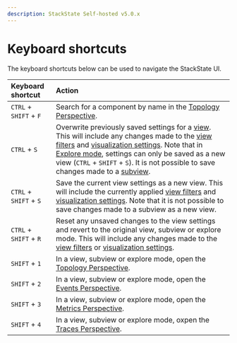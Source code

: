 ```yaml
---
description: StackState Self-hosted v5.0.x 
---
```


# Keyboard shortcuts

The keyboard shortcuts below can be used to navigate the StackState UI.

| Keyboard shortcut | Action                                                                                                                                                                                                                                                                                                                                                                                                                           |
| :--- |:---------------------------------------------------------------------------------------------------------------------------------------------------------------------------------------------------------------------------------------------------------------------------------------------------------------------------------------------------------------------------------------------------------------------------------|
| `CTRL` + `SHIFT` + `F` | Search for a component by name in the [Topology Perspective](perspectives/topology-perspective.md).                                                                                                                                                                                                                                                                                                                              |
| `CTRL` + `S` | Overwrite previously saved settings for a [view](/use/stackstate-ui/views.md). This will include any changes made to the [view filters](filters.md) and [visualization settings](views/visualization_settings.md). Note that in [Explore mode](explore_mode.md), settings can only be saved as a new view (`CTRL` + `SHIFT` + `S`). It is not possible to save changes made to a [subview](/use/stackstate-ui/views.md#subview). |
| `CTRL` + `SHIFT` + `S` | Save the current view settings as a new view. This will include the currently applied [view filters](filters.md) and [visualization settings](views/visualization_settings.md). Note that it is not possible to save changes made to a subview as a new view.                                                                                                                                                                    |
| `CTRL` + `SHIFT` + `R` | Reset any unsaved changes to the view settings and revert to the original view, subview or explore mode. This will include any changes made to the [view filters](filters.md) or [visualization settings](views/visualization_settings.md).                                                                                                                                                                                      |
| `SHIFT` + `1` | In a view, subview or explore mode, open the [Topology Perspective](perspectives/topology-perspective.md).                                                                                                                                                                                                                                                                                                                       |
| `SHIFT` + `2` | In a view, subview or explore mode, open the [Events Perspective](perspectives/events_perspective.md).                                                                                                                                                                                                                                                                                                                           |
| `SHIFT` + `3` | In a view, subview or explore mode, open the [Metrics Perspective](perspectives/metrics-perspective.md).                                                                                                                                                                                                                                                                                                                         |
| `SHIFT` + `4` | In a view, subview or explore mode, oxpen the [Traces Perspective](perspectives/traces-perspective.md).                                                                                                                                                                                                                                                                                                                          |

